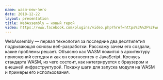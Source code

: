 ```yaml
---
name: wasm-new-hero
date: 2018-12-22
layout: presentation
title: WebAssembly — новый герой
video: https://www.facebook.com/plugins/video.php?href=https%3A%2F%2Fwww.facebook.com%2FBTSDigital%2Fvideos%2F279066159632468%2F&show_text=0&width=560
---
```


WebAssembly — первая технология за последние два десятилетия подрывающая основы веб-разработки.
Расскажу зачем его создали, какие проблемы решает.
Объясню как WASM ложится в архитектуру приложений сегодня и как он соотносится с JavaScript.
Коснусь стандарта WASM, из чего состоит, как интегрируется с браузером и внешней инфраструктурой.
Покажу шаги для запуска модуля на WASM и примеры его использования.
